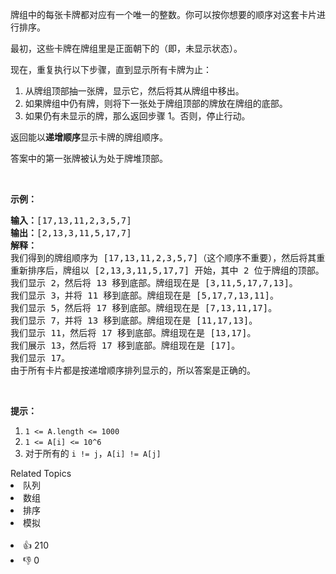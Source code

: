 <p>牌组中的每张卡牌都对应有一个唯一的整数。你可以按你想要的顺序对这套卡片进行排序。</p>

<p>最初，这些卡牌在牌组里是正面朝下的（即，未显示状态）。</p>

<p>现在，重复执行以下步骤，直到显示所有卡牌为止：</p>

<ol> 
 <li>从牌组顶部抽一张牌，显示它，然后将其从牌组中移出。</li> 
 <li>如果牌组中仍有牌，则将下一张处于牌组顶部的牌放在牌组的底部。</li> 
 <li>如果仍有未显示的牌，那么返回步骤 1。否则，停止行动。</li> 
</ol>

<p>返回能以<strong>递增顺序</strong>显示卡牌的牌组顺序。</p>

<p>答案中的第一张牌被认为处于牌堆顶部。</p>

<p>&nbsp;</p>

<p><strong>示例：</strong></p>

<pre><strong>输入：</strong>[17,13,11,2,3,5,7]
<strong>输出：</strong>[2,13,3,11,5,17,7]
<strong>解释：
</strong>我们得到的牌组顺序为 [17,13,11,2,3,5,7]（这个顺序不重要），然后将其重新排序。
重新排序后，牌组以 [2,13,3,11,5,17,7] 开始，其中 2 位于牌组的顶部。
我们显示 2，然后将 13 移到底部。牌组现在是 [3,11,5,17,7,13]。
我们显示 3，并将 11 移到底部。牌组现在是 [5,17,7,13,11]。
我们显示 5，然后将 17 移到底部。牌组现在是 [7,13,11,17]。
我们显示 7，并将 13 移到底部。牌组现在是 [11,17,13]。
我们显示 11，然后将 17 移到底部。牌组现在是 [13,17]。
我们展示 13，然后将 17 移到底部。牌组现在是 [17]。
我们显示 17。
由于所有卡片都是按递增顺序排列显示的，所以答案是正确的。
</pre>

<p>&nbsp;</p>

<p><strong>提示：</strong></p>

<ol> 
 <li><code>1 &lt;= A.length &lt;= 1000</code></li> 
 <li><code>1 &lt;= A[i] &lt;= 10^6</code></li> 
 <li>对于所有的&nbsp;<code>i != j</code>，<code>A[i] != A[j]</code></li> 
</ol>

<div><div>Related Topics</div><div><li>队列</li><li>数组</li><li>排序</li><li>模拟</li></div></div><br><div><li>👍 210</li><li>👎 0</li></div>